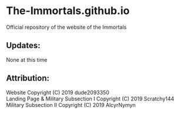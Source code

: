 # The-Immortals.github.io
Official repository of the website of the Immortals

## Updates:
None at this time
<br />
## Attribution:
Website Copyright (C) 2019 dude2093350<br />
Landing Page & Military Subsection I Copyright (C) 2019 Scratchy144<br />
Military Subsection II Copyright (C) 2019 AlcyrNymyn<br />

